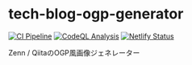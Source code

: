 # tech-blog-ogp-generator

[![CI Pipeline](https://github.com/logica0419/tech-blog-ogp-generator/actions/workflows/ci.yml/badge.svg)](https://github.com/logica0419/tech-blog-ogp-generator/actions/workflows/ci.yml)
[![CodeQL Analysis](https://github.com/logica0419/tech-blog-ogp-generator/actions/workflows/codeql-analysis.yml/badge.svg)](https://github.com/logica0419/tech-blog-ogp-generator/actions/workflows/codeql-analysis.yml)
[![Netlify Status](https://api.netlify.com/api/v1/badges/528c5545-112d-4463-a944-23d723486572/deploy-status)](https://app.netlify.com/sites/tech-blog-ogp-generator/deploys)

Zenn / QiitaのOGP風画像ジェネレーター
